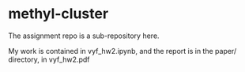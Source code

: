 # methyl-cluster
The assignment repo is a sub-repository here.

My work is contained in vyf_hw2.ipynb, and the report is in the paper/ directory, in vyf_hw2.pdf

